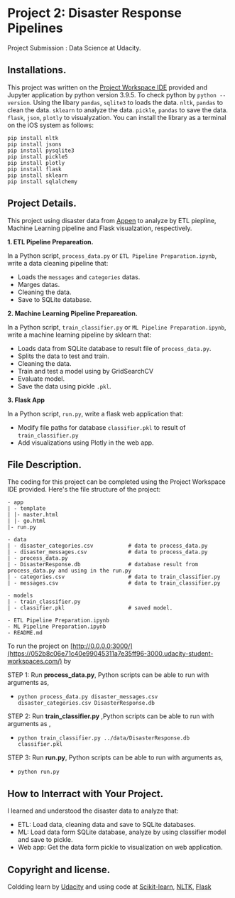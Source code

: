 # Project 2: Disaster Response Pipelines
Project Submission : Data Science at Udacity.


## Installations.
This project was written on the [Project Workspace IDE](https://classroom.udacity.com/) provided and Jupyter application by python version 3.9.5. To check python by `python --version`. 
Using the libary `pandas`, `sqlite3` to loads the data. `nltk`, `pandas` to clean the data. `sklearn` to analyze the data. `pickle`, `pandas` to save the data.
`flask`, `json`, `plotly` to visualyzation. You can install the library as a terminal on the iOS system as follows:
```
pip install nltk
pip install jsons
pip install pysqlite3
pip install pickle5
pip install plotly
pip install flask
pip install sklearn
pip install sqlalchemy
```


## Project Details.
This project using disaster data from [Appen](https://appen.com/) to analyze by ETL piepline, Machine Learning pipeline and Flask visualzation, respectively.

__1. ETL Pipeline Prepareation.__ 

In a Python script, `process_data.py` or `ETL Pipeline Preparation.ipynb`, write a data cleaning pipeline that: 
* Loads the `messages` and `categories` datas.
* Marges datas.
* Cleaning the data.
* Save to SQLite database.

__2. Machine Learning Pipeline Prepareation.__

In a Python script, `train_classifier.py` or `ML Pipeline Preparation.ipynb`, write a machine learning pipeline by sklearn that:
* Loads data from SQLite database to result file of `process_data.py`.
* Splits the data to test and train.
* Cleaning the data.
* Train and test a model using by GridSearchCV
* Evaluate model.
* Save the data using pickle `.pkl`.


__3. Flask App__

In a Python script, `run.py`, write a flask web application that:
* Modify file paths for database `classifier.pkl` to result of `train_classifier.py`
* Add visualizations using Plotly in the web app.



## File Description.
The coding for this project can be completed using the Project Workspace IDE provided. Here's the file structure of the project:
```
- app
| - template
| |- master.html
| |- go.html
|- run.py

- data
| - disaster_categories.csv           # data to process_data.py
| - disaster_messages.csv             # data to process_data.py
| - process_data.py
| - DisasterResponse.db               # database result from process_data.py and using in the run.py
| - categories.csv                    # data to train_classifier.py
| - messages.csv                      # data to train_classifier.py

- models
| - train_classifier.py
| - classifier.pkl                    # saved model.

- ETL Pipeline Preparation.ipynb
- ML Pipeline Preparation.ipynb
- README.md
```

To run the project on [http://0.0.0.0:3000/](https://052b8c06e71c40e99045311a7e35ff96-3000.udacity-student-workspaces.com/) by
 
STEP 1: Run __process_data.py__, Python scripts can be able to run with arguments as,
* `python process_data.py disaster_messages.csv disaster_categories.csv DisasterResponse.db`

STEP 2: Run __train_classifier.py__ ,Python scripts can be able to run with arguments as ,
* `python train_classifier.py ../data/DisasterResponse.db classifier.pkl`

STEP 3: Run __run.py__, Python scripts can be able to run with arguments as,
* `python run.py`



## How to Interract with Your Project.
I learned and understood the disaster data to analyze that:
* ETL: Load data, cleaning data and save to SQLite databases.
* ML: Load data form  SQLite database, analyze by using classifier model and save to pickle.
* Web app: Get the data form pickle to visualization on web application.



## Copyright and license.
Coldding learn by [Udacity](https://www.udacity.com/course/data-scientist-nanodegree--nd025)
and using code at [Scikit-learn](https://scikit-learn.org/stable/), 
[NLTK](https://www.nltk.org/), 
[Flask](https://flask.palletsprojects.com/en/2.0.x/)




